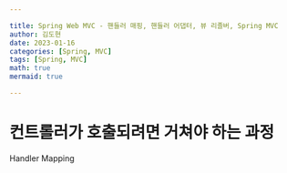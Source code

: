 ```yaml
---

title: Spring Web MVC - 핸들러 매핑, 핸들러 어댑터, 뷰 리졸버, Spring MVC
author: 김도현
date: 2023-01-16
categories: [Spring, MVC]
tags: [Spring, MVC]
math: true
mermaid: true

---
```


# 컨트롤러가 호출되려면 거쳐야 하는 과정

Handler Mapping
